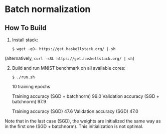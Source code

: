 # Batch normalization

## How To Build

1. Install stack:

     ```
     $ wget -qO- https://get.haskellstack.org/ | sh
     ```

(alternatively, `curl -sSL https://get.haskellstack.org/ | sh`)

2. Build and run MNIST benchmark on all available cores:

     ```
     $ ./run.sh
     ```

     10 training epochs

     Training accuracy (SGD + batchnorm) 99.0
     Validation accuracy (SGD + batchnorm) 97.9

     Training accuracy (SGD) 47.6
     Validation accuracy (SGD) 47.0

Note that in the last case (SGD), the weights are initialized the same way as
in the first one (SGD + batchnorm). This initialization is not optimal.
